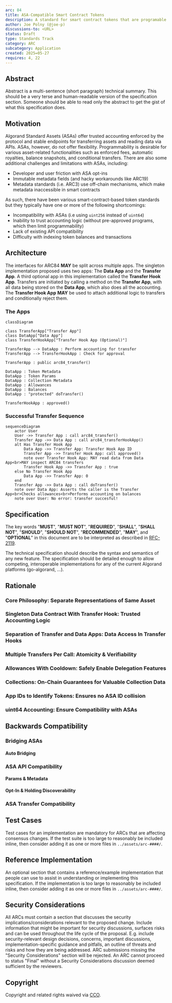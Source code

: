 ```yaml
---
arc: 84
title: ASA-Compatible Smart Contract Tokens
description: A standard for smart contract tokens that are programable but also ASA-compatible
author: Joe Polny (@joe-p) 
discussions-to: <URL>
status: Draft
type: Standards Track
category: ARC
subcategory: Application
created: 2025=05-27
requires: 4, 22
---
```


## Abstract
Abstract is a multi-sentence (short paragraph) technical summary. This should be a very terse and human-readable version of the specification section. Someone should be able to read only the abstract to get the gist of what this specification does.

## Motivation

Algorand Standard Assets (ASAs) offer trusted accounting enforced by the protocol and stable endpoints for transferring assets and reading data via APIs. ASAs, however, do not offer flexibility. Programmability is desirable for various asset-related functionalities such as enforced fees, automatic royalties, balance snapshots, and conditional transfers. There are also some additional challenges and limitations with ASAs, including:

* Developer and user friction with ASA opt-ins
* Immutable metadata fields (and hacky workarounds like ARC19)
* Metadata standards (i.e. ARC3) use off-chain mechanisms, which make metadata inaccessible in smart contracts  

As such, there have been various smart-contract-based token standards but they typically have one or more of the following shortcomings:

* Incompatibility with ASAs (i.e using `uint256` instead of `uint64`)
* Inability to trust accounting logic (without pre-approved programs, which then limit programmability)
* Lack of existing API compatibility
* Difficulty with indexing token balances and transactions 

## Architecture

The interfaces for ARC84 **MAY** be split across multiple apps. The singleton implementation proposed uses two apps: The **Data App** and the **Transfer App**. A third optional app in this implementation called the **Transfer Hook App**. Transfers are initiated by calling a method on the **Transfer App**, with all data being stored on the **Data App**, which also does all the accounting. The **Transfer Hook App** **MAY** be used to attach additional logic to transfers and conditionally reject them.

### The Apps

```mermaid
classDiagram

class TransferApp["Transfer App"]
class DataApp["Data App"]
class TransferHookApp["Transfer Hook App (Optional)"]

TransferApp --> DataApp : Perform accounting for transfer
TransferApp --> TransferHookApp : Check for approval

TransferApp : public arc84_transfer()

DataApp : Token Metadata
DataApp : Token Params
DataApp : Collection Metadata
DataApp : Allowances
DataApp : Balances
DataApp : "protected" doTransfer()

TransferHookApp : approved()
```

### Successful Transfer Sequence

```mermaid
sequenceDiagram
    actor User
    User ->> Transfer App : call arc84_transfer()
    Transfer App ->> Data App : call arc84_transferHookApp()
    alt Has Transfer Hook App
        Data App ->> Transfer App: Transfer Hook App ID
        Transfer App ->> Transfer Hook App: call approved()
        note over Transfer Hook App: MAY read data from Data App<br>MAY inspect ARC84 transfers
        Transfer Hook App ->> Transfer App : true
    else No Transfer Hook App
        Data App ->> Transfer App: 0
    end
    Transfer App ->> Data App : call doTransfer()
    note over Data App: Asserts the caller is the Transfer App<br>Checks allowances<br>Performs accounting on balances
    note over User: No error: transfer succesful!
```
## Specification
The key words "**MUST**", "**MUST NOT**", "**REQUIRED**", "**SHALL**", "**SHALL NOT**", "**SHOULD**", "**SHOULD NOT**", "**RECOMMENDED**", "**MAY**", and "**OPTIONAL**" in this document are to be interpreted as described in <a href="https://www.ietf.org/rfc/rfc2119.txt">RFC-2119</a>.

The technical specification should describe the syntax and semantics of any new feature. The specification should be detailed enough to allow competing, interoperable implementations for any of the current Algorand platforms (go-algorand, ...).

## Rationale

### Core Philosophy: Separate Representations of Same Asset

### Singleton Data Contract With Transfer Hook: Trusted Accounting Logic

### Separation of Transfer and Data Apps: Data Access In Transfer Hooks

### Multiple Transfers Per Call: Atomicity & Verifiability

### Allowances With Cooldown: Safely Enable Delegation Features

### Collections: On-Chain Guarantees for Valuable Collection Data

### App IDs to Identify Tokens: Ensures no ASA ID collision

### uint64 Accounting: Ensure Compatibility with ASAs

## Backwards Compatibility

### Bridging ASAs

#### Auto Bridging

### ASA API Compatibility

#### Params & Metadata

#### Opt-In & Holding Discoverability

### ASA Transfer Compatibility

## Test Cases
Test cases for an implementation are mandatory for ARCs that are affecting consensus changes.  If the test suite is too large to reasonably be included inline, then consider adding it as one or more files in `../assets/arc-####/`.

## Reference Implementation
An optional section that contains a reference/example implementation that people can use to assist in understanding or implementing this specification.  If the implementation is too large to reasonably be included inline, then consider adding it as one or more files in `../assets/arc-####/`.

## Security Considerations
All ARCs must contain a section that discusses the security implications/considerations relevant to the proposed change. Include information that might be important for security discussions, surfaces risks and can be used throughout the life cycle of the proposal. E.g. include security-relevant design decisions, concerns, important discussions, implementation-specific guidance and pitfalls, an outline of threats and risks and how they are being addressed. ARC submissions missing the "Security Considerations" section will be rejected. An ARC cannot proceed to status "Final" without a Security Considerations discussion deemed sufficient by the reviewers.

## Copyright
Copyright and related rights waived via <a href="https://creativecommons.org/publicdomain/zero/1.0/">CCO</a>.
